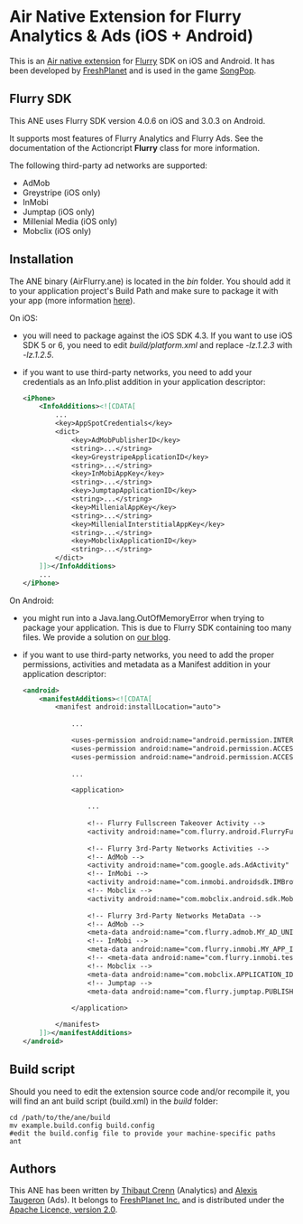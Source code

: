 Air Native Extension for Flurry Analytics & Ads (iOS + Android)
======================================

This is an [Air native extension](http://www.adobe.com/devnet/air/native-extensions-for-air.html) for [Flurry](http://flurry.com) SDK on iOS and Android. It has been developed by [FreshPlanet](http://freshplanet.com) and is used in the game [SongPop](http://songpop.fm).


Flurry SDK
---------

This ANE uses Flurry SDK version 4.0.6 on iOS and 3.0.3 on Android.

It supports most features of Flurry Analytics and Flurry Ads. See the documentation of the Actioncript **Flurry** class for more information.

The following third-party ad networks are supported:

* AdMob
* Greystripe (iOS only)
* InMobi
* Jumptap (iOS only)
* Millenial Media (iOS only)
* Mobclix (iOS only)


Installation
---------

The ANE binary (AirFlurry.ane) is located in the *bin* folder. You should add it to your application project's Build Path and make sure to package it with your app (more information [here](http://help.adobe.com/en_US/air/build/WS597e5dadb9cc1e0253f7d2fc1311b491071-8000.html)).

On iOS:

* you will need to package against the iOS SDK 4.3. If you want to use iOS SDK 5 or 6, you need to edit *build/platform.xml* and replace *-lz.1.2.3* with *-lz.1.2.5*.
* if you want to use third-party networks, you need to add your credentials as an Info.plist addition in your application descriptor:
    
    ```xml
    <iPhone>
        <InfoAdditions><![CDATA[
            ...
            <key>AppSpotCredentials</key>
            <dict>
                <key>AdMobPublisherID</key>
                <string>...</string>
                <key>GreystripeApplicationID</key>
                <string>...</string>
                <key>InMobiAppKey</key>
                <string>...</string>
                <key>JumptapApplicationID</key>
                <string>...</string>
                <key>MillenialAppKey</key>
                <string>...</string>
                <key>MillenialInterstitialAppKey</key>
                <string>...</string>
                <key>MobclixApplicationID</key>
                <string>...</string>
            </dict>
        ]]></InfoAdditions>
        ...
    </iPhone>
    ```

On Android:

* you might run into a Java.lang.OutOfMemoryError when trying to package your application. This is due to Flurry SDK containing too many files. We provide a solution on [our blog](http://freshplanet-xp.tumblr.com/post/30344545748/packaging-ane-with-large-third-party-sdks).
* if you want to use third-party networks, you need to add the proper permissions, activities and metadata as a Manifest addition in your application descriptor:

    ```xml
    <android>
        <manifestAdditions><![CDATA[
            <manifest android:installLocation="auto">
                
                ...

                <uses-permission android:name="android.permission.INTERNET"/>
                <uses-permission android:name="android.permission.ACCESS_NETWORK_STATE"/>
                <uses-permission android:name="android.permission.ACCESS_COARSE_LOCATION"/>
                
                ...

                <application>

                    ...
                    
                    <!-- Flurry Fullscreen Takeover Activity -->
                    <activity android:name="com.flurry.android.FlurryFullscreenTakeoverActivity" android:configChanges="keyboard|keyboardHidden|orientation|screenLayout|uiMode|screenSize|smallestScreenSize" android:screenOrientation="portrait"></activity>
                    
                    <!-- Flurry 3rd-Party Networks Activities -->
                    <!-- AdMob -->
                    <activity android:name="com.google.ads.AdActivity" android:configChanges="keyboard|keyboardHidden|orientation|screenLayout|uiMode|screenSize|smallestScreenSize"/>
                    <!-- InMobi -->
                    <activity android:name="com.inmobi.androidsdk.IMBrowserActivity" android:configChanges="keyboardHidden|orientation|keyboard"/>
                    <!-- Mobclix -->
                    <activity android:name="com.mobclix.android.sdk.MobclixBrowserActivity" android:theme="@android:style/Theme.Translucent.NoTitleBar" android:hardwareAccelerated="true"/>
                     
                    <!-- Flurry 3rd-Party Networks MetaData -->
                    <!-- AdMob -->
                    <meta-data android:name="com.flurry.admob.MY_AD_UNIT_ID" android:value="..."/>
                    <!-- InMobi -->
                    <meta-data android:name="com.flurry.inmobi.MY_APP_ID" android:value="..."/>
                    <!-- <meta-data android:name="com.flurry.inmobi.test" android:value="true"/> -->
                    <!-- Mobclix -->
                    <meta-data android:name="com.mobclix.APPLICATION_ID" android:value="..."/>
                    <!-- Jumptap -->
                    <meta-data android:name="com.flurry.jumptap.PUBLISHER_ID" android:value="..."/>
                    
                </application>

            </manifest>
        ]]></manifestAdditions>
    </android>
    ```


Build script
---------

Should you need to edit the extension source code and/or recompile it, you will find an ant build script (build.xml) in the *build* folder:

    cd /path/to/the/ane/build
    mv example.build.config build.config
    #edit the build.config file to provide your machine-specific paths
    ant


Authors
------

This ANE has been written by [Thibaut Crenn](https://github.com/titi-us) (Analytics) and [Alexis Taugeron](http://alexistaugeron.com) (Ads). It belongs to [FreshPlanet Inc.](http://freshplanet.com) and is distributed under the [Apache Licence, version 2.0](http://www.apache.org/licenses/LICENSE-2.0).

